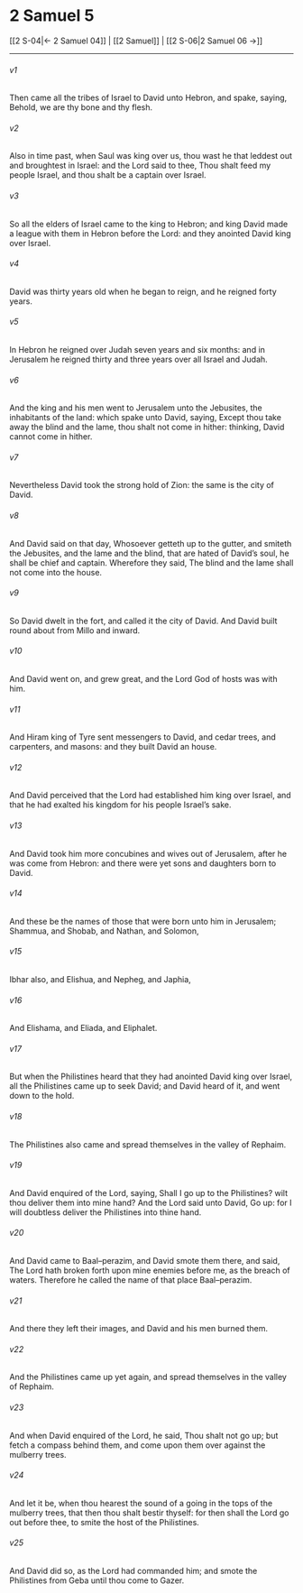 # 2 Samuel 5

[[2 S-04|← 2 Samuel 04]] | [[2 Samuel]] | [[2 S-06|2 Samuel 06 →]]
***

###### v1
Then came all the tribes of Israel to David unto Hebron, and spake, saying, Behold, we are thy bone and thy flesh.
###### v2
Also in time past, when Saul was king over us, thou wast he that leddest out and broughtest in Israel: and the Lord said to thee, Thou shalt feed my people Israel, and thou shalt be a captain over Israel.
###### v3
So all the elders of Israel came to the king to Hebron; and king David made a league with them in Hebron before the Lord: and they anointed David king over Israel.
###### v4
David was thirty years old when he began to reign, and he reigned forty years.
###### v5
In Hebron he reigned over Judah seven years and six months: and in Jerusalem he reigned thirty and three years over all Israel and Judah.
###### v6
And the king and his men went to Jerusalem unto the Jebusites, the inhabitants of the land: which spake unto David, saying, Except thou take away the blind and the lame, thou shalt not come in hither: thinking, David cannot come in hither.
###### v7
Nevertheless David took the strong hold of Zion: the same is the city of David.
###### v8
And David said on that day, Whosoever getteth up to the gutter, and smiteth the Jebusites, and the lame and the blind, that are hated of David’s soul, he shall be chief and captain. Wherefore they said, The blind and the lame shall not come into the house.
###### v9
So David dwelt in the fort, and called it the city of David. And David built round about from Millo and inward.
###### v10
And David went on, and grew great, and the Lord God of hosts was with him.
###### v11
And Hiram king of Tyre sent messengers to David, and cedar trees, and carpenters, and masons: and they built David an house.
###### v12
And David perceived that the Lord had established him king over Israel, and that he had exalted his kingdom for his people Israel’s sake.
###### v13
And David took him more concubines and wives out of Jerusalem, after he was come from Hebron: and there were yet sons and daughters born to David.
###### v14
And these be the names of those that were born unto him in Jerusalem; Shammua, and Shobab, and Nathan, and Solomon,
###### v15
Ibhar also, and Elishua, and Nepheg, and Japhia,
###### v16
And Elishama, and Eliada, and Eliphalet.
###### v17
But when the Philistines heard that they had anointed David king over Israel, all the Philistines came up to seek David; and David heard of it, and went down to the hold.
###### v18
The Philistines also came and spread themselves in the valley of Rephaim.
###### v19
And David enquired of the Lord, saying, Shall I go up to the Philistines? wilt thou deliver them into mine hand? And the Lord said unto David, Go up: for I will doubtless deliver the Philistines into thine hand.
###### v20
And David came to Baal–perazim, and David smote them there, and said, The Lord hath broken forth upon mine enemies before me, as the breach of waters. Therefore he called the name of that place Baal–perazim.
###### v21
And there they left their images, and David and his men burned them.
###### v22
And the Philistines came up yet again, and spread themselves in the valley of Rephaim.
###### v23
And when David enquired of the Lord, he said, Thou shalt not go up; but fetch a compass behind them, and come upon them over against the mulberry trees.
###### v24
And let it be, when thou hearest the sound of a going in the tops of the mulberry trees, that then thou shalt bestir thyself: for then shall the Lord go out before thee, to smite the host of the Philistines.
###### v25
And David did so, as the Lord had commanded him; and smote the Philistines from Geba until thou come to Gazer. 
